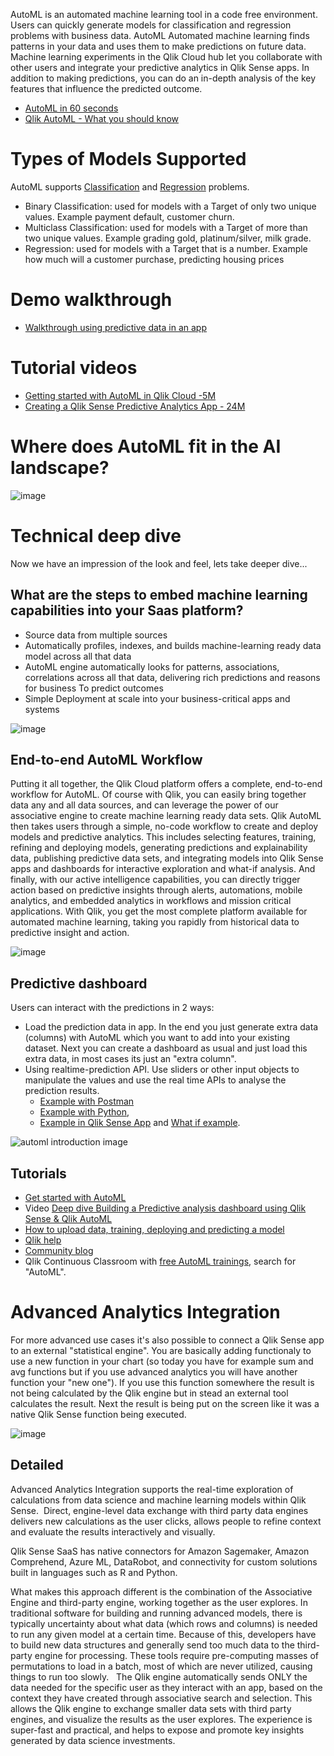 AutoML is an automated machine learning tool in a code free environment. Users can quickly generate models for classification and regression problems with business data. AutoML Automated machine learning finds patterns in your data and uses them to make predictions on future data. Machine learning experiments in the Qlik Cloud hub let you collaborate with other users and integrate your predictive analytics in Qlik Sense apps. In addition to making predictions, you can do an in-depth analysis of the key features that influence the predicted outcome.

- [AutoML in 60 seconds](https://youtu.be/VDYtNcF5jEk)
- [Qlik AutoML - What you should know](https://youtu.be/4TCGyiWfqT4)

# Types of Models Supported
AutoML supports [Classification](https://help.qlik.com/en-US/cloud-services/Subsystems/Hub/Content/Sense_Hub/AutoML/classification-problems.htm) and [Regression](https://help.qlik.com/en-US/cloud-services/Subsystems/Hub/Content/Sense_Hub/AutoML/regression-problems.htm) problems. 
- Binary Classification: used for models with a Target of only two unique values. Example payment default, customer churn.
- Multiclass Classification:  used for models with a Target of more than two unique values. Example grading gold, platinum/silver, milk grade. 
- Regression: used for models with a Target that is a number. Example how much will a customer purchase, predicting housing prices 

# Demo walkthrough 
- [Walkthrough using predictive data in an app](https://app.getreprise.com/launch/D6l9l0n/?trk=feed_main-feed-card_feed-article-content)

# Tutorial videos
- [Getting started with AutoML in Qlik Cloud -5M](https://youtu.be/T7dFQUs_-Ek)
- [Creating a Qlik Sense Predictive Analytics App - 24M](https://youtu.be/vwAt3aH4Hec)

# Where does AutoML fit in the AI landscape?
![image](https://github.com/QHose/QRSMeteor/assets/12411165/b66b9531-b953-46c0-945d-7315a44eb883)

# Technical deep dive
Now we have an impression of the look and feel, lets take deeper dive...

## What are the steps to embed machine learning capabilities into your Saas platform?
- Source data from multiple sources
- Automatically profiles, indexes, and builds machine-learning ready data model across all that data
- AutoML engine automatically looks for patterns, associations, correlations across all that data, delivering rich predictions and reasons for business 
To predict outcomes
- Simple Deployment at scale into your business-critical apps and systems


![image](https://user-images.githubusercontent.com/12411165/236760266-56186559-30ab-4075-bfdd-ec51e21b6b8e.png)
## End-to-end AutoML Workflow


Putting it all together, the Qlik Cloud platform offers a complete, end-to-end workflow for AutoML.  Of course with Qlik, you can easily bring together data any and all data sources, and can leverage the power of our associative engine to create machine learning ready data sets.  Qlik AutoML then takes users through a simple, no-code workflow to create and deploy models and predictive analytics.  This includes selecting features, training, refining and deploying models, generating predictions and explainability data, publishing predictive data sets, and integrating models into Qlik Sense apps and dashboards for interactive exploration and what-if analysis.  And finally, with our active intelligence capabilities, you can directly trigger action based on predictive insights through alerts, automations, mobile analytics, and embedded analytics in workflows and mission critical applications.  With Qlik, you get the most complete platform available for automated machine learning, taking you rapidly from historical data to predictive insight and action.

![image](https://github.com/QHose/QRSMeteor/assets/12411165/63091552-96f0-46d8-92d4-93437fd1deb1)


## Predictive dashboard
Users can interact with the predictions in 2 ways:
- Load the prediction data in app. In the end you just generate extra data (columns) with AutoML which you want to add into your existing dataset. Next you can create a dashboard as usual and just load this extra data, in most cases its just an "extra column". 
- Using realtime-prediction API. Use sliders or other input objects to manipulate the values and use the real time APIs to analyse the prediction results. 
  - [Example with Postman](https://community.qlik.com/t5/Official-Support-Articles/Qlik-AutoML-How-to-test-API-realtime-predictions-from-Postman/ta-p/1992894)
  - [Example with Python](https://community.qlik.com/t5/Official-Support-Articles/Qlik-AutoML-How-to-generate-predictions-via-API-realtime/ta-p/1995683),
  - [Example in Qlik Sense App](https://community.qlik.com/t5/Official-Support-Articles/Qlik-AutoML-Generate-Predictions-with-AutoML-API-endpoint/ta-p/2045131) and [What if example](https://community.qlik.com/t5/Design/Building-What-If-Scenarios-using-SSE-and-the-Qlik-AutoML/ba-p/1907221).


![automl introduction image](https://user-images.githubusercontent.com/12411165/236759569-78aeaaa6-a707-4188-989f-3cee99fb99bc.png)

## Tutorials 
- [Get started with AutoML](https://community.qlik.com/t5/Official-Support-Articles/How-To-Get-Started-with-Qlik-AutoML/ta-p/1983296)
- Video [Deep dive Building a Predictive analysis dashboard using Qlik Sense & Qlik AutoML](https://youtu.be/bN5OaY3kc6o)
- [How to upload data, training, deploying and predicting a model](https://community.qlik.com/t5/Knowledge/Qlik-AutoML-How-to-upload-model-deploy-and-predict-on-Qlik-Cloud/ta-p/1960164)
- [Qlik help](https://help.qlik.com/en-US/cloud-services/Subsystems/Hub/Content/Sense_Hub/AutoML/home-automl.htm)
- [Community blog](https://community.qlik.com/t5/Official-Support-Articles/How-To-Get-Started-with-Qlik-AutoML/ta-p/1983296)
- Qlik Continuous Classroom with [free AutoML trainings](https://learning.qlik.com/mod/page/view.php?id=24708&price=free), search for "AutoML".

# Advanced Analytics Integration

For more advanced use cases it's also possible to connect a Qlik Sense app to an external "statistical engine". You are basically adding functionaly to use a new function in your chart (so today you have for example sum and avg functions but if you use advanced analytics you will have another function your "new one"). If you use this function somewhere the result is not being calculated by the Qlik engine but in stead an external tool calculates the result. Next the result is being put on the screen like it was a native Qlik Sense function being executed. 

![image](https://github.com/QHose/QRSMeteor/assets/12411165/84b440f0-21a0-41b4-a775-cfe858fd04de)

## Detailed

Advanced Analytics Integration supports the real-time exploration of calculations from data science and machine learning models within Qlik Sense.  Direct, engine-level data exchange with third party data engines delivers new calculations as the user clicks, allows people to refine context and evaluate the results interactively and visually.  

Qlik Sense SaaS has native connectors for Amazon Sagemaker, Amazon Comprehend, Azure ML, DataRobot, and connectivity for custom solutions built in languages such as R and Python.

What makes this approach different is the combination of the Associative Engine and third-party engine, working together as the user explores.  In traditional software for building and running advanced models, there is typically uncertainty about what data (which rows and columns) is needed to run any given model at a certain time.  Because of this, developers have to build new data structures and generally send too much data to the third-party engine for processing.  These tools require pre-computing masses of permutations to load in a batch, most of which are never utilized, causing things to run too slowly.
 
The Qlik engine automatically sends ONLY the data needed for the specific user as they interact with an app, based on the context they have created through associative search and selection.  This allows the Qlik engine to exchange smaller data sets with third party engines, and visualize the results as the user explores.  The experience is super-fast and practical, and helps to expose and promote key insights generated by data science investments.
 

